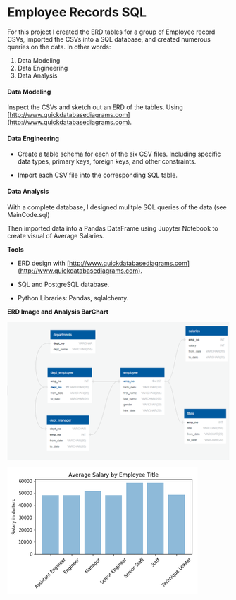 # Employee Records SQL

For this project I created the ERD tables for a group of Employee record CSVs, imported the CSVs into a SQL database, and created numerous queries on the data. In other words:

1. Data Modeling
2. Data Engineering
3. Data Analysis

#### Data Modeling

Inspect the CSVs and sketch out an ERD of the tables. Using [http://www.quickdatabasediagrams.com](http://www.quickdatabasediagrams.com).

#### Data Engineering

* Create a table schema for each of the six CSV files. Including specific data types, primary keys, foreign keys, and other constraints.

* Import each CSV file into the corresponding SQL table.

#### Data Analysis

With a complete database, I designed mulitple SQL queries of the data (see MainCode.sql)

Then imported data into a Pandas DataFrame using Jupyter Notebook to create visual of Average Salaries.

**Tools**

* ERD design with [http://www.quickdatabasediagrams.com](http://www.quickdatabasediagrams.com).

* SQL and PostgreSQL database.

* Python Libraries: Pandas, sqlalchemy.


**ERD Image and Analysis BarChart**

![Graph 1](images/ERD.PNG)


![Graph 2](images/salary.png)




